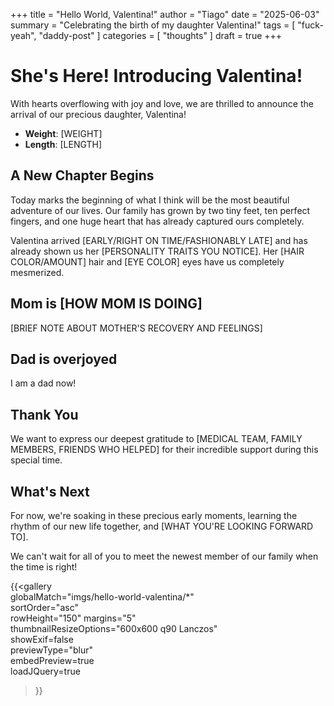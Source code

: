 +++
title = "Hello World, Valentina!"
author = "Tiago"
date = "2025-06-03"
summary = "Celebrating the birth of my daughter Valentina!"
tags = [
    "fuck-yeah",
    "daddy-post"
]
categories = [
    "thoughts"
]
draft = true
+++

# She's Here! Introducing Valentina!

With hearts overflowing with joy and love, we are thrilled to announce the arrival of our precious daughter, Valentina!

- **Weight**: [WEIGHT]
- **Length**: [LENGTH]

## A New Chapter Begins

Today marks the beginning of what I think will be the most beautiful adventure of our lives. Our family has grown by two tiny feet, ten perfect fingers, and one huge heart that has already captured ours completely.

Valentina arrived [EARLY/RIGHT ON TIME/FASHIONABLY LATE] and has already shown us her [PERSONALITY TRAITS YOU NOTICE]. Her [HAIR COLOR/AMOUNT] hair and [EYE COLOR] eyes have us completely mesmerized.

## Mom is [HOW MOM IS DOING]

[BRIEF NOTE ABOUT MOTHER'S RECOVERY AND FEELINGS]

## Dad is overjoyed
I am a dad now!

## Thank You

We want to express our deepest gratitude to [MEDICAL TEAM, FAMILY MEMBERS, FRIENDS WHO HELPED] for their incredible support during this special time.

## What's Next

For now, we're soaking in these precious early moments, learning the rhythm of our new life together, and [WHAT YOU'RE LOOKING FORWARD TO].

We can't wait for all of you to meet the newest member of our family when the time is right!

{{<gallery  
    globalMatch="imgs/hello-world-valentina/*"  
    sortOrder="asc"  
    rowHeight="150"
    margins="5"  
    thumbnailResizeOptions="600x600 q90 Lanczos"  
    showExif=false  
    previewType="blur"  
    embedPreview=true  
    loadJQuery=true  
>}}  
